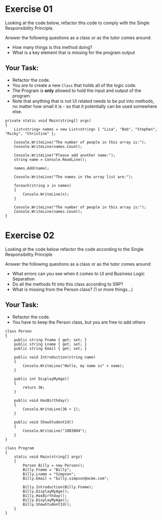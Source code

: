 # Exercise 01

Looking at the code below, refactor this code to comply with the Single Responsibility Principle.  

Answer the following questions as a class or as the tutor comes around:

* How many things is this method doing?
* What is a key element that is missing for the program output

## Your Task:

* Refactor the code. 
* You are to create a new `Class` that holds all of the logic code.
* The Program is **only** allowed to hold the input and output of the program.
* Note that anything that is not UI related needs to be put into methods, no matter how small it is - so that it potentially can be used somewhere else.

```
private static void Main(string[] args)
{
    List<string> names = new List<string> { "Lisa", "Bob", "Stephen", "Ricky", "Christine" };

    Console.WriteLine("The number of people in this array is:");
    Console.WriteLine(names.Count);

    Console.WriteLine("Please add another name:");
    string name = Console.ReadLine();

    names.Add(name);

    Console.WriteLine("The names in the array list are:");
    
    foreach(string x in names)
    {
        Console.WriteLine(x);
    }

    Console.WriteLine("The number of people in this array is:");
    Console.WriteLine(names.Count);
}
```

# Exercise 02 

Looking at the code below refactor the code according to the Single Responsibility Principle

Answer the following questions as a class or as the tutor comes around:

* What errors can you see when it comes to UI and Business Logic Separation
* Do all the methods fit into this class according to SRP?
* What is missing from the Person class? (1 or more things...)

## Your Task:

* Refactor the code.
* You have to keep the Person class, but you are free to add others

```
class Person
{
    public string Fname { get; set; }
    public string Lname { get; set; }
    public string Email { get; set; }

    public void Introduction(string name)
    {
        Console.WriteLine("Hello, my name is" + name);
    }

    public int DisplayMyAge()
    {
        return 36;
    }

    public void HasBirthday()
    {
        Console.WriteLine(36 + 1);
    }

    public void ShowStudentId()
    {
        Console.WriteLine("1003004");
    }
}

class Program
{
    static void Main(string[] args)
    {
        Person Billy = new Person();
        Billy.Fname = "Billy";
        Billy.Lname = "Simpson";
        Billy.Email = "billy.simpson@acme.com";

        Billy.Introduction(Billy.Fname);
        Billy.DisplayMyAge();
        Billy.HasBirthday();
        Billy.DisplayMyAge();
        Billy.ShowStudentId();
    }
}
```